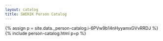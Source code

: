 ```yaml
---
layout: catalog
title: SWERIK Person Catalog
---
```

{% assign p = site.data._person-catalog.i-6PVw9b14nHyyamxGVvRRDJ %}
{% include person-catalog.html p=p %}


